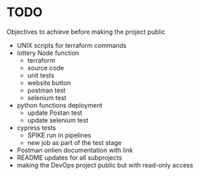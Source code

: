 # TODO

Objectives to achieve before making the project public
- UNIX scripts for terraform commands
- lottery Node function
  - terraform
  - source code
  - unit tests
  - website button
  - postman test
  - selenium test
- python functions deployment
  - update Postan test
  - update selenium test
- cypress tests
  - SPIKE run in pipelines
  - new job as part of the test stage
- Postman onlien documentation with link
- README updates for all subprojects
- making the DevOps project public but with read-only access